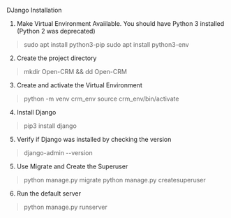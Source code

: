 DJango Installation

1. Make Virtual Environment Avaiilable. You should have Python 3 installed (Python 2 was deprecated)

> sudo apt install python3-pip
> sudo apt install python3-env

2. Create the project directory

> mkdir Open-CRM && dd Open-CRM

3. Create and activate the Virtual Environment

> python -m venv crm_env
> source crm_env/bin/activate

4. Install Django

> pip3 install django

5. Verify if Django was installed by checking the version

> django-admin --version

5. Use Migrate and Create the Superuser

> python manage.py migrate
> python manage.py createsuperuser

6. Run the default server

> python manage.py runserver 

